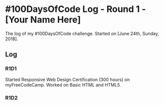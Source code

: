 # #100DaysOfCode Log - Round 1 - [Your Name Here]

The log of my #100DaysOfCode challenge. Started on [June 24th, Sunday, 2018].

## Log

### R1D1 
Started Responsive Web Design Certification (300 hours) on myFreeCodeCamp. Worked on Basic HTML and HTML5.

### R1D2
